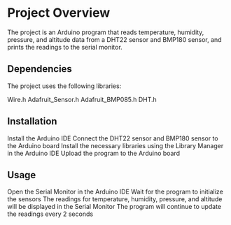 # Project Overview
The project is an Arduino program that reads temperature, humidity, pressure, and altitude data from a DHT22 sensor and BMP180 sensor, and prints the readings to the serial monitor.

## Dependencies
The project uses the following libraries:

Wire.h
Adafruit_Sensor.h
Adafruit_BMP085.h
DHT.h
## Installation
Install the Arduino IDE
Connect the DHT22 sensor and BMP180 sensor to the Arduino board
Install the necessary libraries using the Library Manager in the Arduino IDE
Upload the program to the Arduino board
## Usage
Open the Serial Monitor in the Arduino IDE
Wait for the program to initialize the sensors
The readings for temperature, humidity, pressure, and altitude will be displayed in the Serial Monitor
The program will continue to update the readings every 2 seconds
